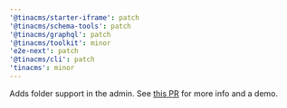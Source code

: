 ```yaml
---
'@tinacms/starter-iframe': patch
'@tinacms/schema-tools': patch
'@tinacms/graphql': patch
'@tinacms/toolkit': minor
'e2e-next': patch
'@tinacms/cli': patch
'tinacms': minor
---
```



Adds folder support in the admin. See [this PR](https://github.com/tinacms/tinacms/pull/3750) for more info and a demo.
